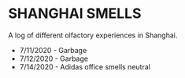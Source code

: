 # SHANGHAI SMELLS

A log of different olfactory experiences in Shanghai.

* 7/11/2020 - Garbage
* 7/12/2020 - Garbage
* 7/14/2020 - Adidas office smells neutral